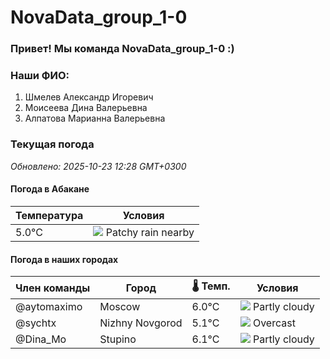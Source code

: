# NovaData_group_1-0
### Привет! Мы команда NovaData_group_1-0 :)

### Наши ФИО:
1. Шмелев Александр Игоревич
2. Моисеева Дина Валерьевна
3. Алпатова Марианна Валерьевна

### Текущая погода
<!-- WEATHER:START -->
_Обновлено: 2025-10-23 12:28 GMT+0300_

#### Погода в Абакане

| Температура | Условия |
|-------------|----------|
| 5.0°C     | ![](https://cdn.weatherapi.com/weather/64x64/day/176.png) Patchy rain nearby |

#### Погода в наших городах

| Член команды  | Город               | 🌡️ Темп.  | Условия          |
|---------------|---------------------|-----------|--------------------|
| @aytomaximo    | Moscow              |    6.0°C | ![](https://cdn.weatherapi.com/weather/64x64/day/116.png) Partly cloudy |
| @sychtx        | Nizhny Novgorod     |    5.1°C | ![](https://cdn.weatherapi.com/weather/64x64/day/122.png) Overcast     |
| @Dina_Mo       | Stupino             |    6.1°C | ![](https://cdn.weatherapi.com/weather/64x64/day/116.png) Partly cloudy |

<!-- WEATHER:END -->
